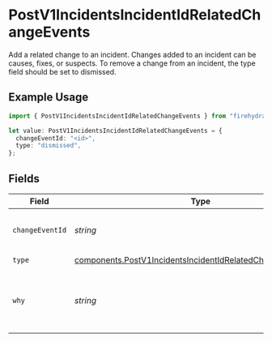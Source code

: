 # PostV1IncidentsIncidentIdRelatedChangeEvents

Add a related change to an incident. Changes added to an incident can be causes, fixes, or suspects. To remove a change from an incident, the type field should be set to dismissed.

## Example Usage

```typescript
import { PostV1IncidentsIncidentIdRelatedChangeEvents } from "firehydrant-typescript-sdk/models/components";

let value: PostV1IncidentsIncidentIdRelatedChangeEvents = {
  changeEventId: "<id>",
  type: "dismissed",
};
```

## Fields

| Field                                                                                                                                      | Type                                                                                                                                       | Required                                                                                                                                   | Description                                                                                                                                |
| ------------------------------------------------------------------------------------------------------------------------------------------ | ------------------------------------------------------------------------------------------------------------------------------------------ | ------------------------------------------------------------------------------------------------------------------------------------------ | ------------------------------------------------------------------------------------------------------------------------------------------ |
| `changeEventId`                                                                                                                            | *string*                                                                                                                                   | :heavy_check_mark:                                                                                                                         | The ID of the change event to associate                                                                                                    |
| `type`                                                                                                                                     | [components.PostV1IncidentsIncidentIdRelatedChangeEventsType](../../models/components/postv1incidentsincidentidrelatedchangeeventstype.md) | :heavy_check_mark:                                                                                                                         | N/A                                                                                                                                        |
| `why`                                                                                                                                      | *string*                                                                                                                                   | :heavy_minus_sign:                                                                                                                         | A short description about why this change event is related                                                                                 |